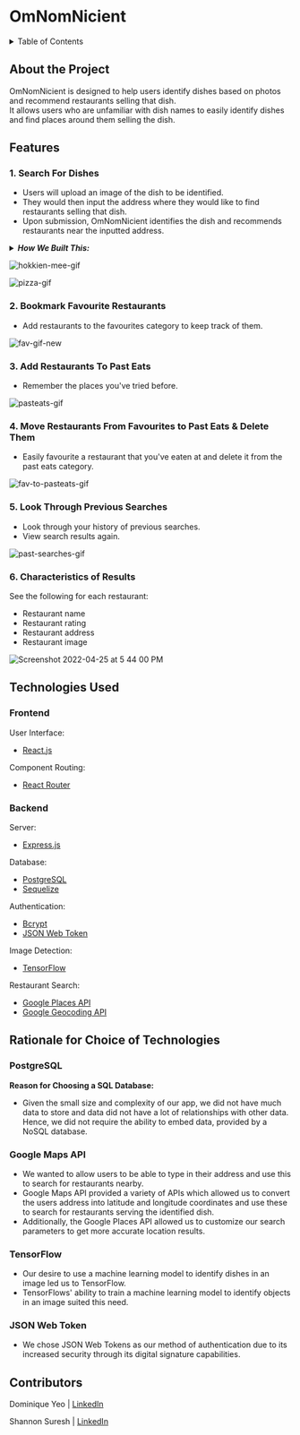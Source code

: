 <h1> OmNomNicient </h1>

<details>
<summary>Table of Contents</summary>
<br>
 <ol> 
    <li> <a href="#about"> About the Project </a></li>
    <li> <a href="#features"> Features </a></li>
    <li> <a href="#tech-used"> Technologies Used </a></li>
    <li> <a href="#rationale"> Rationale for Choice of Technologies </a></li>
    <li> <a href="#contributors"> Contributors </a></li>
  </ol>
</details>

<div id="about">
 <h2> About the Project </h2>
 OmNomNicient is designed to help users identify dishes based on photos and recommend restaurants selling that dish. 
 <br/>
 It allows users who are unfamiliar with dish names to easily identify dishes and find places around them selling the dish.
</div>


<h2 id="features"> Features </h2>

<h3> 1. Search For Dishes </h3>
 
 <ul>
   <li> Users will upload an image of the dish to be identified.</li>
  <li> They would then input the address where they would like to find restaurants selling that dish.</li>
 <li> Upon submission, OmNomNicient identifies the dish and recommends restaurants near the inputted address.</li>
 </ul>

 <details>
<summary><i><b> How We Built This: </b></i></summary>
 <ol>
  <li><b> Identify Dish: </b><br/> When an image is uploaded, it is passed through a TensorFlow supervised learning, machine learning model which identifies the dish.</li>
  <li><b> Identify Address Coordinates: </b><br/> 
   The address inputted by the user is then passed through Google Maps' <i>Geocoding API</i> which identifies the latitude and longitude coordinates of the address.</li>
   <li><b> Find Restaurants Near The Address, Selling The Dish: </b><br/> 
   The identified dish and latitude and longitude coordinates are then passed through Google Maps' <i>Places API</i> which identifies restaurants selling the dish.</li>
     <li><b> Find Restaurant Photos: </b><br/> 
  A third API call is made through Google Maps' <i>Places API</i> to retrieve the restaurant images.</li>
 </ol>
</details>

 ![hokkien-mee-gif](https://user-images.githubusercontent.com/83911483/165066051-c35da608-8f79-4f55-860b-94147fa8abfa.gif)
   
![pizza-gif](https://user-images.githubusercontent.com/83911483/165066082-c4e8cb4c-4890-4478-91fd-d2c4fb976d8a.gif)

<h3> 2. Bookmark Favourite Restaurants </h3>
 
 <ul>
   <li> Add restaurants to the favourites category to keep track of them.</li>
 </ul>

![fav-gif-new](https://user-images.githubusercontent.com/83911483/165067584-307a40a9-fd29-4c45-af87-1885b06153e7.gif)

<h3> 3. Add Restaurants To Past Eats </h3>
 
 <ul>
   <li> Remember the places you've tried before.</li>
 </ul>

  ![pasteats-gif](https://user-images.githubusercontent.com/83911483/165066447-03d11f71-858f-4514-9d32-d7a0ec785a09.gif)
  
 <h3> 4. Move Restaurants From Favourites to Past Eats & Delete Them </h3>
 
 <ul>
   <li> Easily favourite a restaurant that you've eaten at and delete it from the past eats category.</li>
 </ul> 
  
![fav-to-pasteats-gif](https://user-images.githubusercontent.com/83911483/165066463-8c1e20bb-da34-4f96-9488-d0bd71406e4f.gif)

<h3> 5. Look Through Previous Searches </h3>
 
 <ul>
   <li> Look through your history of previous searches.</li>
    <li> View search results again.</li>
 </ul>
 
![past-searches-gif](https://user-images.githubusercontent.com/83911483/165066491-39d15883-18d8-4153-99d9-c0d27412689e.gif)


<h3> 6. Characteristics of Results </h3>
 See the following for each restaurant:
 <ul>
   <li> Restaurant name</li>
  <li> Restaurant rating</li>
  <li> Restaurant address</li>
  <li> Restaurant image</li>
 </ul>
 
![Screenshot 2022-04-25 at 5 44 00 PM](https://user-images.githubusercontent.com/83911483/165067793-9fad9ebe-e205-4c58-8283-70fd143cc4bf.png)

 
<div id="tech-used">
<h2> Technologies Used </h2>

<h3>Frontend</h3>
 
 User Interface:
 <ul>
  <li><a href="https://reactjs.org/" target="_blank"> React.js <a/></li>
 </ul>
 
  Component Routing:
 <ul>
  <li><a href="https://reactrouter.com/" target="_blank"> React Router <a/></li>
 </ul>
 
 <h3> Backend </h3>
 
 Server:
 <ul>
   <li><a href="https://expressjs.com/" target="_blank"> Express.js <a/></li>
 </ul>
 
  Database:
 <ul>
   <li><a href="https://www.postgresql.org/" target="_blank"> PostgreSQL <a/></li> 
   <li><a href="https://sequelize.org/" target="_blank"> Sequelize <a/></li>
 </ul>
 
   Authentication:
 <ul>
  <li><a href="https://www.npmjs.com/package/bcrypt" target="_blank"> Bcrypt <a/></li>
   <li><a href="https://jwt.io/" target="_blank"> JSON Web Token <a/></li>
 </ul>

 Image Detection:
 <ul>
  <li><a href="https://www.tensorflow.org/tutorials/images/classification" target="_blank"> TensorFlow <a/></li>
 </ul>
 
 Restaurant Search:
 <ul>
  <li><a href="https://developers.google.com/maps/documentation/javascript/places" target="_blank"> Google Places API <a/></li>
   <li><a href="https://developers.google.com/maps/documentation/javascript/geocoding" target="_blank"> Google Geocoding API <a/></li>
 </ul>
</div>

<div id="rationale">
<h2> Rationale for Choice of Technologies  </h2>
 
<h3> PostgreSQL </h3>
 <b>Reason for Choosing a SQL Database: </b>
<ul>
 <li> Given the small size and complexity of our app, we did not have much data to store and data did not have a lot of relationships with other data. Hence, we did not require the ability to embed data, provided by a NoSQL database. </li>
 </ul>
 
  <h3> Google Maps API </h3>
<ul>
 <li> We wanted to allow users to be able to type in their address and use this to search for restaurants nearby.</li>
 <li>  Google Maps API provided a variety of APIs which allowed us to convert the users address into latitude and longitude coordinates and use these to search for restaurants serving the identified dish. </li>
  <li> Additionally, the Google Places API allowed us to customize our search parameters to get more accurate location results. </li>
</ul>
 
 <h3> TensorFlow </h3>
<ul>
 <li> Our desire to use a machine learning model to identify dishes in an image led us to TensorFlow. </li>
 <li> TensorFlows' ability to train a machine learning model to identify objects in an image suited this need. </li>
</ul>
 
 <h3> JSON Web Token </h3>
 <ul>
 <li> We chose JSON Web Tokens as our method of authentication due to its increased security through its digital signature capabilities. </li>
  </ul>

<h2 id="contributors"> Contributors </h2>

Dominique Yeo | <a href="https://www.linkedin.com/in/dominique-yeo-35b47716b" target="_blank"> LinkedIn<a/>

Shannon Suresh | <a href="https://www.linkedin.com/in/shannon-suresh" target="_blank"> LinkedIn<a/>
